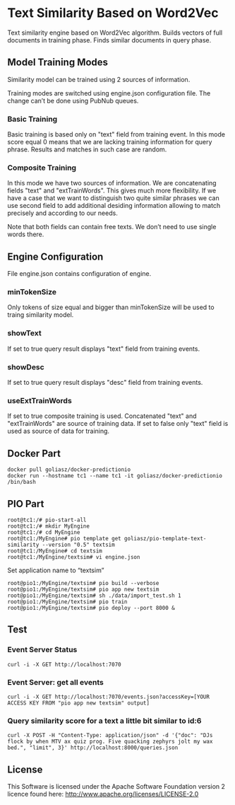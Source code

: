 # Text Similarity Based on Word2Vec

Text similarity engine based on Word2Vec algorithm. Builds vectors of full documents in training phase. Finds similar documents in query phase.

## Model Training Modes

Similarity model can be trained using 2 sources of information.

Training modes are switched using engine.json configuration file. The change can’t be done using PubNub queues.

### Basic Training

Basic training is based only on "text" field from training event.
In this mode score equal 0 means that we are lacking training information for query phrase. Results and matches in such case are random. 

### Composite Training

In this mode we have two sources of information. We are concatenating fields "text" and "extTrainWords". This gives much more flexibility. If we have a case that we want to distinguish two quite similar phrases we can use second field to add additional desiding information allowing to match precisely and according to our needs.

Note that both fields can contain free texts. We don’t need to use single words there.

## Engine Configuration

File engine.json contains configuration of engine.

### minTokenSize

Only tokens of size equal and bigger than minTokenSize will be used to traing similarity model.

### showText

If set to true query result displays "text" field from training events.

### showDesc

If set to true query result displays "desc" field from training events.

### useExtTrainWords

If set to true composite training is used. Concatenated "text" and "extTrainWords" are source of training data. If set to false only "text" field is used as source of data for training.

## Docker Part
```
docker pull goliasz/docker-predictionio
docker run --hostname tc1 --name tc1 -it goliasz/docker-predictionio /bin/bash
```

## PIO Part
```
root@tc1:/# pio-start-all
root@tc1:/# mkdir MyEngine
root@tc1:/# cd MyEngine
root@tc1:/MyEngine# pio template get goliasz/pio-template-text-similarity --version "0.5" textsim
root@tc1:/MyEngine# cd textsim
root@tc1:/MyEngine/textsim# vi engine.json
```

Set application name to “textsim”

```
root@pio1:/MyEngine/textsim# pio build --verbose
root@pio1:/MyEngine/textsim# pio app new textsim
root@pio1:/MyEngine/textsim# sh ./data/import_test.sh 1
root@pio1:/MyEngine/textsim# pio train
root@pio1:/MyEngine/textsim# pio deploy --port 8000 &
```

## Test

### Event Server Status
```
curl -i -X GET http://localhost:7070
```

### Event Server: get all events 
```
curl -i -X GET http://localhost:7070/events.json?accessKey=[YOUR ACCESS KEY FROM "pio app new textsim" output]
```

### Query similarity score for a text a little bit similar to id:6
```
curl -X POST -H "Content-Type: application/json" -d '{"doc": "DJs flock by when MTV ax quiz prog. Five quacking zephyrs jolt my wax bed.", "limit", 3}' http://localhost:8000/queries.json
```

## License
This Software is licensed under the Apache Software Foundation version 2 licence found here: http://www.apache.org/licenses/LICENSE-2.0
